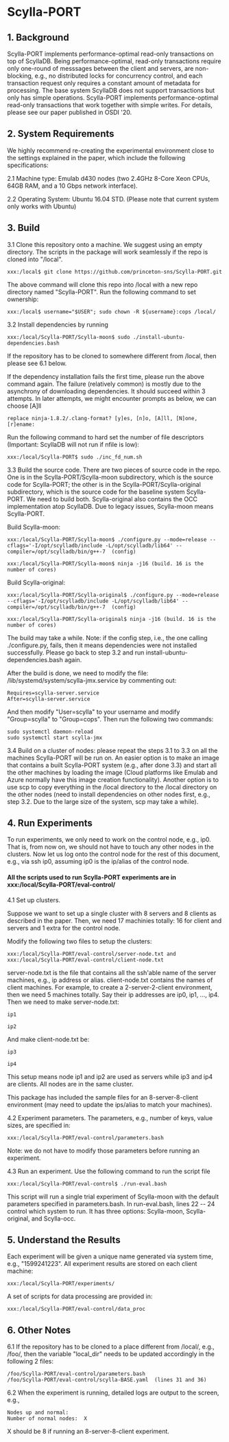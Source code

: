 # Scylla-PORT
## 1. Background
Scylla-PORT implements performance-optimal read-only transactions on top of ScyllaDB. Being performance-optimal, read-only transactions require only one-round of messsages between the client and servers, are non-blocking, e.g., no distributed locks for concurrency control, and each transaction request only requires a constant amount of metadata for processing. The base system ScyllaDB does not support transactions but only has simple operations. Scylla-PORT implements performance-optimal read-only transactions that work together with simple writes. For details, please see our paper published in OSDI '20.

## 2. System Requirements
We highly recommend re-creating the experimental environment close to the settings explained in the paper, which include the following specifications:

2.1 Machine type: Emulab d430 nodes (two 2.4GHz 8-Core Xeon CPUs, 64GB RAM, and a 10 Gbps network interface).

2.2 Operating System: Ubuntu 16.04 STD. (Please note that current system only works with Ubuntu)

## 3. Build
3.1 Clone this repository onto a machine. We suggest using an empty directory. The scripts in the package will work seamlessly if the repo is cloned into "/local".

    xxx:/local$ git clone https://github.com/princeton-sns/Scylla-PORT.git    
   
   The above command will clone this repo into /local with a new repo directory named "Scylla-PORT". Run the following command to set ownership:
   
    xxx:/local$ username="$USER"; sudo chown -R ${username}:cops /local/

3.2 Install dependencies by running 

    xxx:/local/Scylla-PORT/Scylla-moon$ sudo ./install-ubuntu-dependencies.bash
    
  If the repository has to be cloned to somewhere different from /local, then please see 6.1 below.
        
  If the dependency installation fails the first time, please run the above command again. The failure (relatively common) is mostly due to the asynchrony of downloading dependencies. It should succeed within 3 attempts. In later attempts, we might encounter prompts as below, we can choose [A]ll
  
    replace ninja-1.8.2/.clang-format? [y]es, [n]o, [A]ll, [N]one, [r]ename:
  
  Run the following command to hard set the number of file descriptors (Important: ScyllaDB will not run if nfile is low):
  
    xxx:/local/Scylla-PORT$ sudo ./inc_fd_num.sh      

3.3 Build the source code. There are two pieces of source code in the repo. One is in the Scylla-PORT/Scylla-moon subdirectory, which is the source code for Scylla-PORT; the other is in the Scylla-PORT/Scylla-original subdirectory, which is the source code for the baseline system Scylla-PORT. We need to build both. Scylla-original also contains the OCC implementation atop ScyllaDB. Due to legacy issues, Scylla-moon means Scylla-PORT. 
   
   Build Scylla-moon: 
   
    xxx:/local/Scylla-PORT/Scylla-moon$ ./configure.py --mode=release --cflags='-I/opt/scylladb/include -L/opt/scylladb/lib64' --compiler=/opt/scylladb/bin/g++-7  (config)
   
    xxx:/local/Scylla-PORT/Scylla-moon$ ninja -j16 (build. 16 is the number of cores)
   
   Build Scylla-original:      
   
    xxx:/local/Scylla-PORT/Scylla-original$ ./configure.py --mode=release --cflags='-I/opt/scylladb/include -L/opt/scylladb/lib64' --compiler=/opt/scylladb/bin/g++-7  (config)
                     
    xxx:/local/Scylla-PORT/Scylla-original$ ninja -j16 (build. 16 is the number of cores)         
   
 The build may take a while. Note: if the config step, i.e., the one calling ./configure.py, fails, then it means dependencies were not installed successfully. Please go back to step 3.2 and run install-ubuntu-dependencies.bash again.
 
 After the build is done, we need to modify the file: /lib/systemd/system/scylla-jmx.service by commenting out:  
 
    Requires=scylla-server.service
    After=scylla-server.service
	
  And then modify "User=scylla" to your username and modify "Group=scylla" to "Group=cops". Then run the following two commands:
  
    sudo systemctl daemon-reload
    sudo systemctl start scylla-jmx
   
3.4 Build on a cluster of nodes: please repeat the steps 3.1 to 3.3 on all the machines Scylla-PORT will be run on. An easier option is to make an image that contains a built Scylla-PORT system (e.g., after done 3.3) and start all the other machines by loading the image (Cloud platforms like Emulab and Azure normally have this image creation functionality). Another option is to use scp to copy everything in the /local directory to the /local directory on the other nodes (need to install dependencies on other nodes first, e.g., step 3.2. Due to the large size of the system, scp may take a while).

## 4. Run Experiments

To run experiments, we only need to work on the control node, e.g., ip0. That is, from now on, we should not have to touch any other nodes in the clusters. 
Now let us log onto the control node for the rest of this document, e.g., via ssh ip0, assuming ip0 is the ip/alias of the control node.

#### All the scripts used to run Scylla-PORT experiments are in xxx:/local/Scylla-PORT/eval-control/

4.1 Set up clusters. 

Suppose we want to set up a single cluster with 8 servers and 8 clients as described in the paper. Then, we need 17 machinies totally: 16 for client and servers and 1 extra for the control node.

Modify the following two files to setup the clusters: 

    xxx:/local/Scylla-PORT/eval-control/server-node.txt and xxx:/local/Scylla-PORT/eval-control/client-node.txt
                    
server-node.txt is the file that contains all the ssh'able name of the server machines, e.g., ip address or alias. client-node.txt contains the names of client machines. For example, to create a 2-server-2-client environment, then we need 5 machines totally. Say their ip addresses are ip0, ip1, ..., ip4. Then we need to make server-node.txt:

    ip1

    ip2

And make client-node.txt be:

    ip3

    ip4

This setup means node ip1 and ip2 are used as servers while ip3 and ip4 are clients. All nodes are in the same cluster.

This package has included the sample files for an 8-server-8-client environment (may need to update the ips/alias to match your machines).   

4.2 Experiment parameters. The parameters, e.g., number of keys, value sizes, are specified in: 
    
    xxx:/local/Scylla-PORT/eval-control/parameters.bash

Note: we do not have to modify those parameters before running an experiment.

4.3 Run an experiment. Use the following command to run the script file

    xxx:/local/Scylla-PORT/eval-control$ ./run-eval.bash
    
This script will run a single trial experiment of Scylla-moon with the default parameters specified in parameters.bash. In run-eval.bash, lines 22 -- 24 control which system to run. It has three options: Scylla-moon, Scylla-original, and Scylla-occ.

## 5. Understand the Results
Each experiment will be given a unique name generated via system time, e.g., "1599241223". All experiment results are stored on each client machine: 

    xxx:/local/Scylla-PORT/experiments/

A set of scripts for data processing are provided in:

    xxx:/local/Scylla-PORT/eval-control/data_proc
    
## 6. Other Notes
6.1 If the repository has to be cloned to a place different from /local/, e.g., /foo/, then the variable "local_dir" needs to be updated accordingly in the following 2 files:

    /foo/Scylla-PORT/eval-control/parameters.bash
    /foo/Scylla-PORT/eval-control/scylla-BASE.yaml  (lines 31 and 36)
        
6.2 When the experiment is running, detailed logs are output to the screen, e.g., 

    Nodes up and normal: 
    Number of normal nodes:  X
    
X should be 8 if running an 8-server-8-client experiment. 
